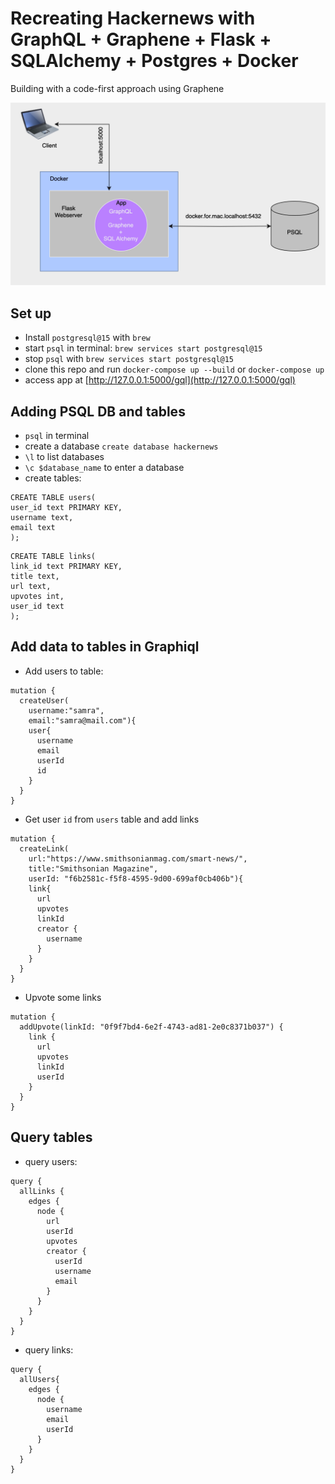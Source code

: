 # Recreating Hackernews with GraphQL + Graphene + Flask + SQLAlchemy + Postgres + Docker

Building with a code-first approach using Graphene

![architecture](diagrams/architecture.png)

## Set up
* Install `postgresql@15` with `brew`
* start `psql` in terminal: `brew services start postgresql@15`
* stop `psql` with `brew services start postgresql@15`
* clone this repo and run `docker-compose up --build` or `docker-compose up`
* access app at [http://127.0.0.1:5000/gql](http://127.0.0.1:5000/gql)

## Adding PSQL DB and tables
* `psql` in terminal
* create a database `create database hackernews`
* `\l` to list databases
* `\c $database_name` to enter a database
* create tables:

```
CREATE TABLE users(
user_id text PRIMARY KEY,
username text,
email text
);
```

```
CREATE TABLE links(
link_id text PRIMARY KEY,
title text,
url text,
upvotes int,
user_id text
);
```


## Add data to tables in Graphiql
* Add users to table:
```
mutation {
  createUser(
    username:"samra",
    email:"samra@mail.com"){
    user{
      username
      email
      userId
      id
    }
  }
}
```
* Get user `id` from `users` table and add links
```
mutation {
  createLink(
    url:"https://www.smithsonianmag.com/smart-news/",
    title:"Smithsonian Magazine",
  	userId: "f6b2581c-f5f8-4595-9d00-699af0cb406b"){
    link{
      url
      upvotes
      linkId
      creator {
        username
      }
    }
  }
}
```
* Upvote some links
```
mutation {
  addUpvote(linkId: "0f9f7bd4-6e2f-4743-ad81-2e0c8371b037") {
    link {
      url
      upvotes
      linkId
      userId
    }
  }
}
```

## Query tables
* query users:

```
query {
  allLinks {
    edges {
      node {
        url
        userId
        upvotes
        creator {
          userId
          username
          email
        }
      }
    }
  } 
}
```
* query links:
```
query {
  allUsers{
    edges {
      node {
        username
        email
        userId
      }
    }
  }
}
```